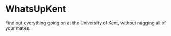 # WhatsUpKent

Find out everything going on at the University of Kent, without nagging all of your mates.
